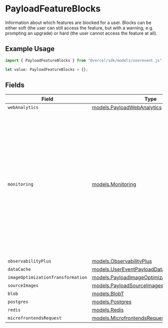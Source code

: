 # PayloadFeatureBlocks

Information about which features are blocked for a user. Blocks can be either soft (the user can still access the feature, but with a warning, e.g. prompting an upgrade) or hard (the user cannot access the feature at all).

## Example Usage

```typescript
import { PayloadFeatureBlocks } from "@vercel/sdk/models/userevent.js";

let value: PayloadFeatureBlocks = {};
```

## Fields

| Field                                                                                                                                                                                                                   | Type                                                                                                                                                                                                                    | Required                                                                                                                                                                                                                | Description                                                                                                                                                                                                             |
| ----------------------------------------------------------------------------------------------------------------------------------------------------------------------------------------------------------------------- | ----------------------------------------------------------------------------------------------------------------------------------------------------------------------------------------------------------------------- | ----------------------------------------------------------------------------------------------------------------------------------------------------------------------------------------------------------------------- | ----------------------------------------------------------------------------------------------------------------------------------------------------------------------------------------------------------------------- |
| `webAnalytics`                                                                                                                                                                                                          | [models.PayloadWebAnalytics](../models/payloadwebanalytics.md)                                                                                                                                                          | :heavy_minus_sign:                                                                                                                                                                                                      | N/A                                                                                                                                                                                                                     |
| `monitoring`                                                                                                                                                                                                            | [models.Monitoring](../models/monitoring.md)                                                                                                                                                                            | :heavy_minus_sign:                                                                                                                                                                                                      | A soft block indicates a temporary pause in data collection (ex limit exceeded for the current cycle) A hard block indicates a stoppage in data collection that requires manual intervention (ex upgrading a pro trial) |
| `observabilityPlus`                                                                                                                                                                                                     | [models.ObservabilityPlus](../models/observabilityplus.md)                                                                                                                                                              | :heavy_minus_sign:                                                                                                                                                                                                      | N/A                                                                                                                                                                                                                     |
| `dataCache`                                                                                                                                                                                                             | [models.UserEventPayloadDataCache](../models/usereventpayloaddatacache.md)                                                                                                                                              | :heavy_minus_sign:                                                                                                                                                                                                      | N/A                                                                                                                                                                                                                     |
| `imageOptimizationTransformation`                                                                                                                                                                                       | [models.PayloadImageOptimizationTransformation](../models/payloadimageoptimizationtransformation.md)                                                                                                                    | :heavy_minus_sign:                                                                                                                                                                                                      | N/A                                                                                                                                                                                                                     |
| `sourceImages`                                                                                                                                                                                                          | [models.PayloadSourceImages](../models/payloadsourceimages.md)                                                                                                                                                          | :heavy_minus_sign:                                                                                                                                                                                                      | N/A                                                                                                                                                                                                                     |
| `blob`                                                                                                                                                                                                                  | [models.BlobT](../models/blobt.md)                                                                                                                                                                                      | :heavy_minus_sign:                                                                                                                                                                                                      | N/A                                                                                                                                                                                                                     |
| `postgres`                                                                                                                                                                                                              | [models.Postgres](../models/postgres.md)                                                                                                                                                                                | :heavy_minus_sign:                                                                                                                                                                                                      | N/A                                                                                                                                                                                                                     |
| `redis`                                                                                                                                                                                                                 | [models.Redis](../models/redis.md)                                                                                                                                                                                      | :heavy_minus_sign:                                                                                                                                                                                                      | N/A                                                                                                                                                                                                                     |
| `microfrontendsRequest`                                                                                                                                                                                                 | [models.MicrofrontendsRequest](../models/microfrontendsrequest.md)                                                                                                                                                      | :heavy_minus_sign:                                                                                                                                                                                                      | N/A                                                                                                                                                                                                                     |